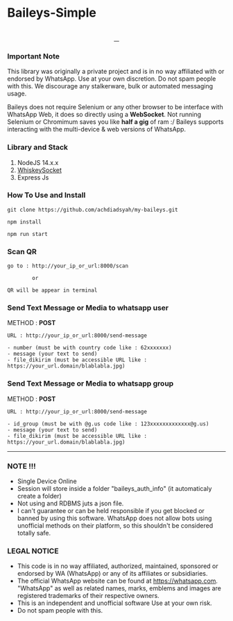 # Baileys-Simple
<div align="center">
    <a href="https://github.com/achdiadsyah">
        <img title="Author" src="https://img.shields.io/badge/Author-Ryan Achdiadsyah-black.svg?style=for-the-badge&logo=github" alt="">
    </a>
    </p>
    <a href="https://github.com/achdiadsyah?tab=followers">
        <img title="Followers" src="https://img.shields.io/github/followers/achdiadsyah?color=black&style=flat-square" alt="">
    </a>
    <a href="https://github.com/achdiadsyah/my-baileys/stargazers">
        <img title="Stars" src="https://img.shields.io/github/stars/achdiadsyah/my-baileys?color=black&style=flat-square" alt="">
    </a>
    <a href="https://github.com/achdiadsyah/my-baileys/network/members">
        <img title="Forks" src="https://img.shields.io/github/forks/achdiadsyah/my-baileys?color=black&style=flat-square" alt="">
        </a>
    <a href="https://github.com/achdiadsyah/my-baileys/issues">
        <img title="Issues" src="https://img.shields.io/github/issues/achdiadsyah/my-baileys?color=black&style=flat-square" alt="">
    </a>
</div>

### Important Note

This library was originally a private project  and is in no way affiliated with or endorsed by WhatsApp. Use at your own discretion. Do not spam people with this. We discourage any stalkerware, bulk or automated messaging usage.

Baileys does not require Selenium or any other browser to be interface with WhatsApp Web, it does so directly using a **WebSocket**. 
Not running Selenium or Chromimum saves you like **half a gig** of ram :/ 
Baileys supports interacting with the multi-device & web versions of WhatsApp.

### Library and Stack

1. NodeJS 14.x.x
2. [WhiskeySocket](https://github.com/WhiskeySockets/Baileys)
3. Express Js


### How To Use and Install
```
git clone https://github.com/achdiadsyah/my-baileys.git
```
```
npm install
```
```
npm run start
```

### Scan QR

```
go to : http://your_ip_or_url:8000/scan

        or

QR will be appear in terminal
```

### Send Text Message or Media to whatsapp user
METHOD : **POST**
```
URL : http://your_ip_or_url:8000/send-message

- number (must be with country code like : 62xxxxxxx)
- message (your text to send)
- file_dikirim (must be accessible URL like : https://your_url.domain/blablabla.jpg)
```

### Send Text Message or Media to whatsapp group
METHOD : **POST**
```
URL : http://your_ip_or_url:8000/send-message

- id_group (must be with @g.us code like : 123xxxxxxxxxxxxx@g.us)
- message (your text to send)
- file_dikirim (must be accessible URL like : https://your_url.domain/blablabla.jpg)
```

---
### NOTE !!!
- Single Device Online
- Session will store inside a folder "baileys_auth_info" (it automaticaly create a folder)
- Not using and RDBMS juts a json file.
- I can't guarantee or can be held responsible if you get blocked or banned by using this software. WhatsApp does not allow bots using unofficial methods on their platform, so this shouldn't be considered totally safe.

### LEGAL NOTICE
-   This code is in no way affiliated, authorized, maintained, sponsored or endorsed by WA (WhatsApp) or any of its affiliates or subsidiaries.
-   The official WhatsApp website can be found at https://whatsapp.com. "WhatsApp" as well as related names, marks, emblems and images are registered trademarks of their respective owners.
-   This is an independent and unofficial software Use at your own risk.
-   Do not spam people with this.